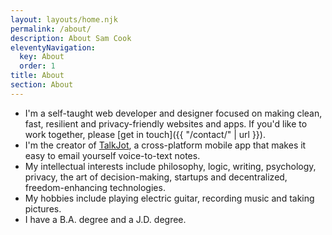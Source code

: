 ```yaml
---
layout: layouts/home.njk
permalink: /about/
description: About Sam Cook
eleventyNavigation:
  key: About
  order: 1
title: About
section: About
---
```


- I'm a self-taught web developer and designer focused on making clean, fast, resilient and privacy-friendly websites and apps. If you'd like to work together, please [get in touch]({{ "/contact/" | url }}).
- I'm the creator of <a href="https://talkjot.co" target="_blank">TalkJot</a>, a cross-platform mobile app that makes it easy to email yourself voice-to-text notes.
- My intellectual interests include philosophy, logic, writing, psychology, privacy, the art of decision-making, startups and decentralized, freedom-enhancing technologies.
- My hobbies include playing electric guitar, recording music and taking pictures.
- I have a B.A. degree and a J.D. degree.
